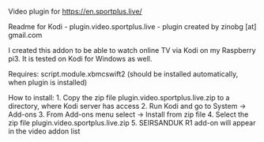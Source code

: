 Video plugin for https://en.sportplus.live/

Readme for Kodi - plugin.video.sportplus.live - plugin created by zinobg [at] gmail.com

I created this addon to be able to watch online TV via Kodi on my Raspberry pi3. It is tested on Kodi for Windows as well. 

Requires: script.module.xbmcswift2 (should be installed automatically, when plugin is installed)

How to install:
    1. Copy the zip file plugin.video.sportplus.live.zip to a directory, where Kodi server has access 
    2. Run Kodi and go to System -> Add-ons
    3. From Add-ons menu select -> Install from zip file
    4. Select the zip file plugin.video.sportplus.live.zip
    5. SEIRSANDUK R1 add-on will appear in the video addon list